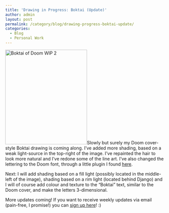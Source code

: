 ```yaml
---
title: 'Drawing in Progress: Boktai (Update)'
author: admin
layout: post
permalink: /category/blog/drawing-progress-boktai-update/
categories:
  - Blog
  - Personal Work
---
```

[<img class="alignright size-medium wp-image-251" alt="Boktai of Doom WIP 2" src="http://thecrypt.co.nz/wp-content/uploads/2014/02/boktai-of-doom-v3-259x300.jpg" width="259" height="300" />][1]Slowly but surely my Doom cover-style Boktai drawing is coming along. I&#8217;ve added more shading, based on a weak light-source in the top-right of the image. I&#8217;ve repainted the hair to look more natural and I&#8217;ve redone some of the line art. I&#8217;ve also changed the lettering to the Doom font, through a little plugin I found <a href="http://fontmeme.com/doom-font/" target="_blank">here</a>.

<!--more More after the break!-->

Next: I will add shading based on a fill light (possibly located in the middle-left of the image), shading based on a rim light (located behind Django) and I will of course add colour and texture to the &#8220;Boktai&#8221; text, similar to the Doom cover, and make the letters 3-dimensional.

More updates coming! If you want to receive weekly updates via email (pain-free, I promise!) you can <a href="http://eepurl.com/OPz4b" target="_blank">sign up here</a>! :)

 [1]: http://thecrypt.co.nz/wp-content/uploads/2014/02/boktai-of-doom-v3.jpg
